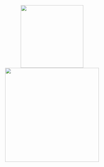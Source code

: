 <div id="header" align="center">
    <div id="header-top" align="center" name="coder-gif">
        <img src="https://media.giphy.com/media/M9gbBd9nbDrOTu1Mqx/giphy.gif" width="200"/>
    </div>
    <div id="header-bottom" align="center" name="character-gif">
        <img src="https://media.giphy.com/media/qEqiI3Oq7vBkoE236M/giphy.gif" width="300">
    </div>
</div>